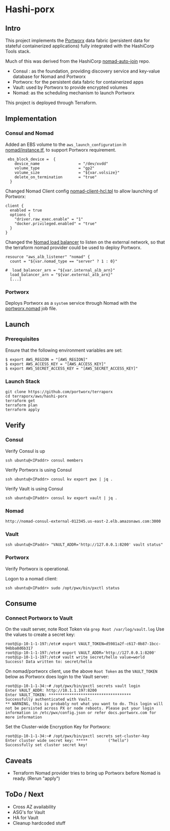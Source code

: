 # Hashi-porx

## Intro

This project implements the [Portworx](http://docs.portworx.com) data fabric (persistent data for stateful containerized applications) 
fully integrated with the HashiCorp Tools stack.

Much of this was derived from the HashiCorp [nomad-auto-join](https://github.com/hashicorp/nomad-auto-join) repo.

* Consul :  as the foundation, providing discovery service and key-value database for Nomad and Portworx
* Portworx:  for the persistent data fabric for containerized apps
* Vault:  used by Portworx to provide encrypted volumes
* Nomad:  as the scheduling mechanism to launch Portworx

This project is deployed through Terraform.

## Implementation
### Consul and Nomad 
Added an EBS volume to the `aws_launch_configuration` in [nomad/instance.tf](./nomad/instance.tf), to support Portworx requirement.

```
 ebs_block_device =  {
    device_name                 = "/dev/xvdd"
    volume_type                 = "gp2"
    volume_size                 = "${var.volsize}"
    delete_on_termination       = "true"
  }
```

Changed Nomad Client config [nomad-client-hcl.tpl](./nomad/templates/nomad-client-hcl.tpl) to allow launching of Portworx:
```
client {
  enabled = true
  options {
    "driver.raw_exec.enable" = "1"
    "docker.privileged.enabled" = "true"
  }
}
```

Changed the [Nomad load balancer](./nomad/alb.tf) to listen on the external network,
so that the terraform nomad provider could be used to deploy Portworx.

```
resource "aws_alb_listener" "nomad" {
  count = "${var.nomad_type == "server" ? 1 : 0}"

#  load_balancer_arn = "${var.internal_alb_arn}"
  load_balancer_arn = "${var.external_alb_arn}"
  [...] 
```

### Portworx 

Deploys Portworx as a `system` service through Nomad with the [portworx.nomad](./portworx/portworx.nomad) job file.

## Launch

### Prerequisites
Ensure that the following environment variables are set:

```
$ export AWS_REGION = "[AWS_REGION]"
$ export AWS_ACCESS_KEY = "[AWS_ACCESS_KEY]"
$ export AWS_SECRET_ACCESS_KEY = "[AWS_SECRET_ACCESS_KEY]"
```

### Launch Stack

```
git clone https://github.com/portworx/terraporx
cd terraporx/aws/hashi-porx
terraform get
terraform plan
terraform apply
```


## Verify

### Consul

Verify Consul is up
```
ssh ubuntu@<IPaddr> consul members
```

Verify Portworx is using Consul
```
ssh ubuntu@<IPaddr> consul kv export pwx | jq .
```

Verify Vault is using Consul
```
ssh ubuntu@<IPaddr> consul kv export vault | jq .
```
### Nomad

```
http://nomad-consul-external-012345.us-east-2.elb.amazonaws.com:3000
```


### Vault

```
ssh ubuntu@<IPaddr> "VAULT_ADDR='http://127.0.0.1:8200' vault status"
```

### Portworx

Verify Portworx is operational.

Logon to a nomad client:

```
ssh ubuntu@<IPaddr> sudo /opt/pwx/bin/pxctl status
```

## Consume

### Connect Portworx to Vault

On the vault server, note Root Token via `grep Root /var/log/vault.log`
Use the values to create a secret key:

```
root@ip-10-1-1-197:/etc# export VAULT_TOKEN=d5981a2f-c617-0b87-1bcc-94bba8d6b317
root@ip-10-1-1-197:/etc# export VAULT_ADDR='http://127.0.0.1:8200'
root@ip-10-1-1-197:/etc# vault write secret/hello value=world
Success! Data written to: secret/hello
```
On nomad/portworx client, use the above `Root Token` as the `VAULT_TOKEN` below
as Portworx does login to the Vault server:

```
root@ip-10-1-1-34:~# /opt/pwx/bin/pxctl secrets vault login
Enter VAULT_ADDR: http://10.1.1.197:8200
Enter VAULT_TOKEN: ************************************
Successfully authenticated with Vault.
** WARNING, this is probably not what you want to do. This login will not be persisted across PX or node reboots. Please put your login information in /etc/pwx/config.json or refer docs.portworx.com for more information
```

Set the Cluster-wide Encryption Key for Portworx:

```
root@ip-10-1-1-34:~# /opt/pwx/bin/pxctl secrets set-cluster-key
Enter cluster wide secret key: *****         ("hello")
Successfully set cluster secret key!
```


## Caveats

* Terraform Nomad provider tries to bring up Portworx before Nomad is ready.  (Rerun "apply")

## ToDo / Next
* Cross AZ availability
* ASG's for Vault
* HA for Vault   
* Cleanup hardcoded stuff


